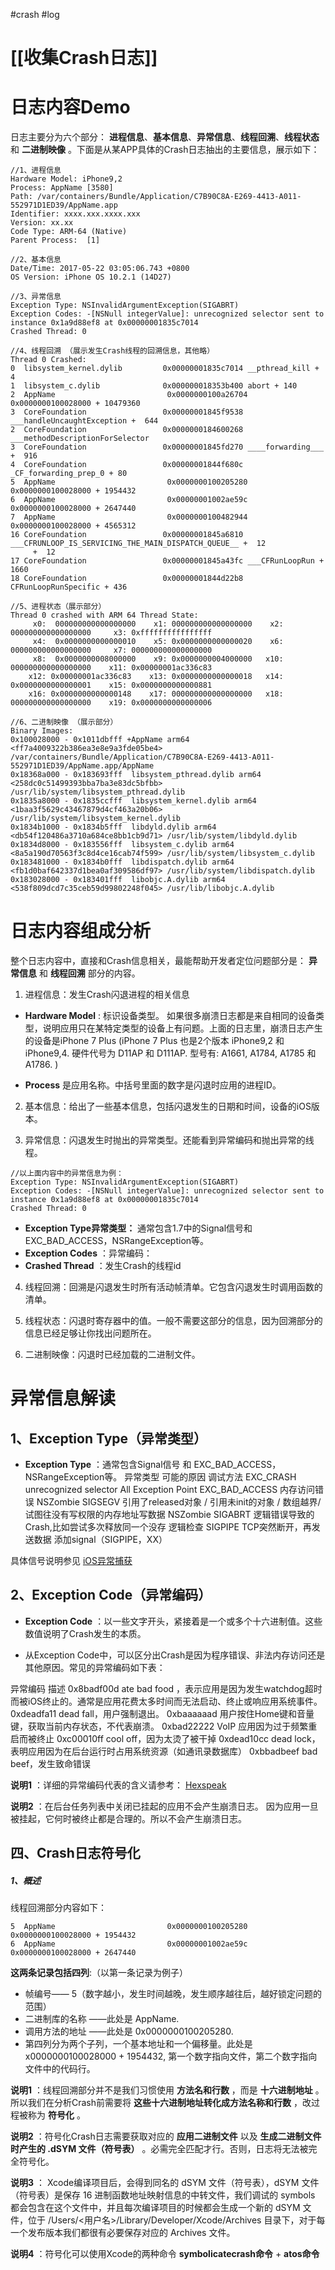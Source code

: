 #crash #log
# [[收集Crash日志]]

# 日志内容Demo

日志主要分为六个部分： **进程信息**、**基本信息**、**异常信息**、**线程回溯**、**线程状态** 和 **二进制映像** 。下面是从某APP具体的Crash日志抽出的主要信息，展示如下：

```
//1、进程信息
Hardware Model: iPhone9,2
Process: AppName [3580]
Path: /var/containers/Bundle/Application/C7B90C8A-E269-4413-A011-552971D1ED39/AppName.app
Identifier: xxxx.xxx.xxxx.xxx
Version: xx.xx
Code Type: ARM-64 (Native)
Parent Process:  [1]
```

```
//2、基本信息
Date/Time: 2017-05-22 03:05:06.743 +0800
OS Version: iPhone OS 10.2.1 (14D27)
```

```
//3、异常信息
Exception Type: NSInvalidArgumentException(SIGABRT)
Exception Codes: -[NSNull integerValue]: unrecognized selector sent to instance 0x1a9d88ef8 at 0x00000001835c7014
Crashed Thread: 0
```

```
//4、线程回溯 （展示发生Crash线程的回溯信息，其他略）
Thread 0 Crashed: 
0  libsystem_kernel.dylib         0x00000001835c7014 __pthread_kill + 4
1  libsystem_c.dylib              0x000000018353b400 abort + 140
2  AppName                         0x0000000100a26704 0x0000000100028000 + 10479360
3  CoreFoundation                 0x00000001845f9538 ___handleUncaughtException +  644
2  CoreFoundation                 0x0000000184600268 ___methodDescriptionForSelector
3  CoreFoundation                 0x00000001845fd270 ____forwarding___ +  916
4  CoreFoundation                 0x00000001844f680c _CF_forwarding_prep_0 + 80
5  AppName                         0x0000000100205280 0x0000000100028000 + 1954432
6  AppName                         0x00000001002ae59c 0x0000000100028000 + 2647440
7  AppName                         0x0000000100482944 0x0000000100028000 + 4565312
16 CoreFoundation                 0x00000001845a6810 ___CFRUNLOOP_IS_SERVICING_THE_MAIN_DISPATCH_QUEUE__ +  12
     +  12
17 CoreFoundation                 0x00000001845a43fc ___CFRunLoopRun +  1660
18 CoreFoundation                 0x00000001844d22b8 CFRunLoopRunSpecific + 436
```

```
//5、进程状态（展示部分）
Thread 0 crashed with ARM 64 Thread State:
     x0:  000000000000000000    x1: 000000000000000000    x2: 000000000000000000     x3: 0xffffffffffffffff
     x4:  0x0000000000000010    x5: 0x0000000000000020    x6: 000000000000000000     x7: 000000000000000000
     x8:  0x0000000008000000    x9: 0x0000000004000000   x10: 000000000000000000    x11: 0x00000001ac336c83
    x12: 0x00000001ac336c83    x13: 0x0000000000000018   x14: 0x0000000000000001    x15: 0x0000000000000881
    x16: 0x0000000000000148    x17: 000000000000000000   x18: 000000000000000000    x19: 0x0000000000000006
```

```
//6、二进制映像 （展示部分）
Binary Images:
0x100028000 - 0x1011dbfff +AppName arm64 <ff7a4009322b386ea3e8e9a3fde05be4> /var/containers/Bundle/Application/C7B90C8A-E269-4413-A011-552971D1ED39/AppName.app/AppName
0x18368a000 - 0x183693fff  libsystem_pthread.dylib arm64 <258dc0c51499393bba7ba3e83dc5bfbb> /usr/lib/system/libsystem_pthread.dylib
0x1835a8000 - 0x1835ccfff  libsystem_kernel.dylib arm64 <1baa3f5629c43467879d4cf463a20b06> /usr/lib/system/libsystem_kernel.dylib
0x1834b1000 - 0x1834b5fff  libdyld.dylib arm64 <db54f120486a3710a684ce8bb1cb9d71> /usr/lib/system/libdyld.dylib
0x1834d8000 - 0x183556fff  libsystem_c.dylib arm64 <8a5a190d70563f3c8d4ce16cab74f599> /usr/lib/system/libsystem_c.dylib
0x183481000 - 0x1834b0fff  libdispatch.dylib arm64 <fb1d0baf642337d1bea0af309586df97> /usr/lib/system/libdispatch.dylib
0x183028000 - 0x183401fff  libobjc.A.dylib arm64 <538f809dcd7c35ceb59d99802248f045> /usr/lib/libobjc.A.dylib
```

# 日志内容组成分析

整个日志内容中，直接和Crash信息相关，最能帮助开发者定位问题部分是： **异常信息** 和 **线程回溯** 部分的内容。

1) 进程信息：发生Crash闪退进程的相关信息

* **Hardware Model** : 标识设备类型。 如果很多崩溃日志都是来自相同的设备类型，说明应用只在某特定类型的设备上有问题。上面的日志里，崩溃日志产生的设备是iPhone 7 Plus (iPhone 7 Plus 也是2个版本 iPhone9,2 和 iPhone9,4. 硬件代号为 D11AP 和 D111AP. 型号有: A1661, A1784, A1785 和 A1786. )

* **Process** 是应用名称。中括号里面的数字是闪退时应用的进程ID。

2) 基本信息：给出了一些基本信息，包括闪退发生的日期和时间，设备的iOS版本。

3) 异常信息：闪退发生时抛出的异常类型。还能看到异常编码和抛出异常的线程。

```
//以上面内容中的异常信息为例：
Exception Type: NSInvalidArgumentException(SIGABRT)
Exception Codes: -[NSNull integerValue]: unrecognized selector sent to instance 0x1a9d88ef8 at 0x00000001835c7014
Crashed Thread: 0
```

* **Exception Type异常类型：** 通常包含1.7中的Signal信号和EXC_BAD_ACCESS，NSRangeException等。
* **Exception Codes** ：异常编码：
* **Crashed Thread** ：发生Crash的线程id

4) 线程回溯：回溯是闪退发生时所有活动帧清单。它包含闪退发生时调用函数的清单。

5) 线程状态：闪退时寄存器中的值。一般不需要这部分的信息，因为回溯部分的信息已经足够让你找出问题所在。

6) 二进制映像：闪退时已经加载的二进制文件。

# 异常信息解读

##  1、Exception Type（异常类型）

* **Exception Type** ：通常包含Signal信号 和 EXC_BAD_ACCESS，NSRangeException等。
异常类型 可能的原因 调试方法     EXC_CRASH unrecognized selector All Exception Point   EXC_BAD_ACCESS 内存访问错误 NSZombie   SIGSEGV 引用了released对象 / 引用未init的对象 / 数组越界/ 试图往没有写权限的内存地址写数据 NSZombie   SIGABRT 逻辑错误导致的Crash,比如尝试多次释放同一个没存 逻辑检查   SIGPIPE TCP突然断开，再发送数据 添加signal（SIGPIPE，XX）

具体信号说明参见 [iOS异常捕获](https://link.juejin.im?target=http%3A%2F%2Fwww.iosxxx.com%2Fblog%2F2015-08-29-iosyi-chang-bu-huo.html)

## 2、Exception Code（异常编码）

* **Exception Code** ：以一些文字开头，紧接着是一个或多个十六进制值。这些数值说明了Crash发生的本质。

* 从Exception Code中，可以区分出Crash是因为程序错误、非法内存访问还是其他原因。常见的异常编码如下表：

异常编码 描述     0x8badf00d ate bad food ，表示应用是因为发生watchdog超时而被iOS终止的。通常是应用花费太多时间而无法启动、终止或响应用系统事件。   0xdeadfa11 dead fall，用户强制退出。   0xbaaaaaad 用户按住Home键和音量键，获取当前内存状态，不代表崩溃。   0xbad22222 VoIP 应用因为过于频繁重启而被终止   0xc00010ff cool off，因为太烫了被干掉   0xdead10cc dead lock，表明应用因为在后台运行时占用系统资源（如通讯录数据库）   0xbbadbeef bad beef，发生致命错误

**说明1** ：详细的异常编码代表的含义请参考： [Hexspeak](https://link.juejin.im?target=https%3A%2F%2Fen.wikipedia.org%2Fwiki%2FHexspeak)

**说明2** ：在后台任务列表中关闭已挂起的应用不会产生崩溃日志。 因为应用一旦被挂起，它何时被终止都是合理的。所以不会产生崩溃日志。

## 四、Crash日志符号化

##### 1、概述

线程回溯部分内容如下：

```
5  AppName                         0x0000000100205280 0x0000000100028000 + 1954432
6  AppName                         0x00000001002ae59c 0x0000000100028000 + 2647440
```

**这两条记录包括四列**:（以第一条记录为例子）

* 帧编号—— 5（数字越小，发生时间越晚，发生顺序越往后，越好锁定问题的范围）
* 二进制库的名称 ——此处是 AppName.
* 调用方法的地址 ——此处是 0x0000000100205280.
* 第四列分为两个子列，一个基本地址和一个偏移量。此处是 x0000000100028000 + 1954432, 第一个数字指向文件，第二个数字指向文件中的代码行。

**说明1** ：线程回溯部分并不是我们习惯使用 **方法名和行数** ，而是 **十六进制地址** 。所以我们在分析Crash前需要将 **这些十六进制地址转化成方法名称和行数** ，改过程被称为 **符号化** 。

**说明2** ：符号化Crash日志需要获取对应的 **应用二进制文件** 以及 **生成二进制文件时产生的 .dSYM 文件（符号表）** 。必需完全匹配才行。否则，日志将无法被完全符号化。

**说明3** ： Xcode编译项目后，会得到同名的 dSYM 文件（符号表），dSYM 文件（符号表）是保存 16 进制函数地址映射信息的中转文件，我们调试的 symbols 都会包含在这个文件中，并且每次编译项目的时候都会生成一个新的 dSYM 文件，位于 /Users/<用户名>/Library/Developer/Xcode/Archives 目录下，对于每一个发布版本我们都很有必要保存对应的 Archives 文件。

**说明4** ：符号化可以使用Xcode的两种命令 **symbolicatecrash命令** + **atos命令** 